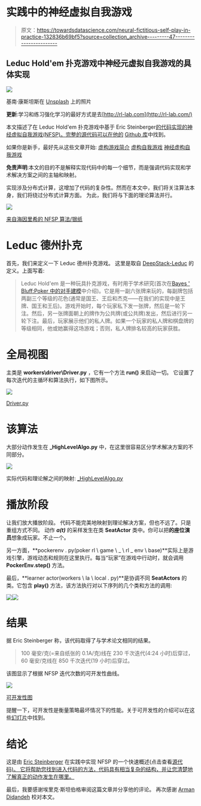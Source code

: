 # 实践中的神经虚拟自我游戏

> 原文：<https://towardsdatascience.com/neural-fictitious-self-play-in-practice-132836b69bf5?source=collection_archive---------47----------------------->

## Leduc Hold'em 扑克游戏中神经元虚拟自我游戏的具体实现

![](img/869d3ab2637b5e4db2e6863f2bc40d3e.png)

基南·康斯坦斯在 [Unsplash](https://unsplash.com?utm_source=medium&utm_medium=referral) 上的照片

**更新**:学习和练习强化学习的最好方式是去[http://rl-lab.com](http://rl-lab.com/)

本文描述了在 Leduc Hold'em 扑克游戏中基于 Eric Steinberger[的代码实现的神经虚拟自我游戏(NFSP)。完整的源代码可以在他的](https://github.com/EricSteinberger) [Github 库](https://github.com/EricSteinberger/Neural-Fictitous-Self-Play)中找到。

如果你是新手，最好先从这些文章开始:
[虚构游戏简介](/introduction-to-fictitious-play-12a8bc4ed1bb)
[虚构自我游戏](/fictitious-self-play-30b76e30ec6a?source=your_stories_page---------------------------)
[神经虚构自我游戏](/neural-fictitious-self-play-800612b4a53f)

**免责声明**:本文的目的不是解释实现代码中的每一个细节，而是强调代码实现和学术解决方案之间的主轴和映射。

实现涉及分布式计算，这增加了代码的复杂性。然而在本文中，我们将关注算法本身，我们将绕过分布式计算方面。
为此，我们将与下面的理论算法并行。

![](img/14d081c001690efd1d7d9f1ff5444d20.png)

[来自海因里希的 NFSP 算法/银纸](https://arxiv.org/pdf/1603.01121.pdf)

# Leduc 德州扑克

首先，我们来定义一下 Leduc 德州扑克游戏。
这里是取自 [DeepStack-Leduc](https://github.com/lifrordi/DeepStack-Leduc) 的定义。上面写着:

> Leduc Hold'em 是一种玩具扑克游戏，有时用于学术研究(首次在[Bayes ' Bluff:Poker 中的对手建模](http://poker.cs.ualberta.ca/publications/UAI05.pdf)中介绍)。它是用一副六张牌来玩的，每副牌包括两副三个等级的花色(通常是国王、王后和杰克——在我们的实现中是王牌、国王和王后)。游戏开始时，每个玩家私下发一张牌，然后是一轮下注。然后，另一张牌面朝上的牌作为公共牌(或公共牌)发出，然后进行另一轮下注。最后，玩家展示他们的私人牌。如果一个玩家的私人牌和棋盘牌的等级相同，他或她赢得这场游戏；否则，私人牌排名较高的玩家获胜。

# 全局视图

主类是 **workers\driver\Driver.py** ，它有一个方法 **run()** 来启动一切。
它设置了每次迭代的主循环和算法执行，如下图所示。

![](img/ac317254be73543054aae01bc69d286e.png)

[Driver.py](https://github.com/EricSteinberger/Neural-Fictitous-Self-Play/blob/master/NFSP/workers/driver/Driver.py)

# 该算法

大部分动作发生在 **_HighLevelAlgo.py** 中，在这里很容易区分学术解决方案的不同部分。

![](img/1b74d31e426bfff23d73b452f7286e12.png)

实际代码和理论解之间的映射: [_HighLevelAlgo.py](https://github.com/EricSteinberger/Neural-Fictitous-Self-Play/blob/master/NFSP/workers/driver/_HighLevelAlgo.py)

# 播放阶段

让我们放大播放阶段。
代码不能完美地映射到理论解决方案，但也不远了。只是重组方式不同。
动作 ***a(t)*** 的采样发生在类 **SeatActor** 类中。你可以把**的座位演员**想象成玩家。不止一个。

另一方面，**pockerenv . py(poker rl \ game \ _ \ rl _ env \ base)**实际上是游戏引擎，游戏动态和规则在这里执行。每当“玩家”在游戏中行动时，就会调用 **PockerEnv.step()** 方法。

最后，**learner actor(workers \ la \ local . py)**是协调不同 **SeatActors** 的类。它包含 **play()** 方法，该方法执行对以下序列的几个类和方法的调用:

![](img/5278cd4b6971180d8825f02cf5c9b9c3.png)![](img/7ac0a909c7b2d44761038195093055d6.png)

# 结果

据 Eric Steinberger 称，该代码取得了与学术论文相同的结果。

> 100 毫安/克(=来自纸张的 0.1A/克)线在 230 千次迭代(4:24 小时)后穿过，60 毫安/克线在 850 千次迭代(19 小时)后穿过。

该图显示了根据 NFSP 迭代次数的可开发性曲线。

![](img/930d24c72341bb1f298265c7b97a7579.png)

[可开发性图](https://github.com/EricSteinberger/Neural-Fictitous-Self-Play)

提醒一下，可开发性是衡量策略最坏情况下的性能。关于可开发性的介绍可以在这些[幻灯片](https://pdfs.semanticscholar.org/7a33/0ac108ec90f405efb4ce3bec158566c1d9db.pdf)中找到。

# 结论

这是由 [Eric Steinberger](https://github.com/EricSteinberger) 在实践中实现 NFSP 的一个快速概述(点击查看[源代码)。
它将帮助您找到进入代码的方法，代码具有相当复杂的结构，并让您清楚地了解真正的动作发生在哪里。](https://github.com/EricSteinberger/Neural-Fictitous-Self-Play)

最后，我要感谢埃里克·斯坦伯格审阅这篇文章并分享他的评论。
再次感谢 [Arman Didandeh](https://medium.com/u/7e968a07c09e?source=post_page-----132836b69bf5--------------------------------) 校对本文。